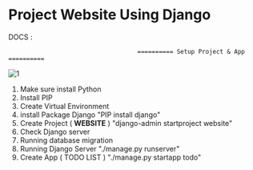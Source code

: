 # Project Website Using Django

DOCS :

                                        ========== Setup Project & App ==========
![1](https://user-images.githubusercontent.com/64148241/146126832-6c35d3c1-44cd-410b-b490-225373f32d3e.png)
1. Make sure install Python
2. Install PIP
3. Create Virtual Environment
4. install Package Django "PIP install django"
5. Create Project ( **WEBSITE** ) "django-admin startproject website"
6. Check Django server 
7. Running database migration
8. Running Django Server "./manage.py runserver"
9. Create App ( TODO LIST ) "./manage.py startapp todo"

